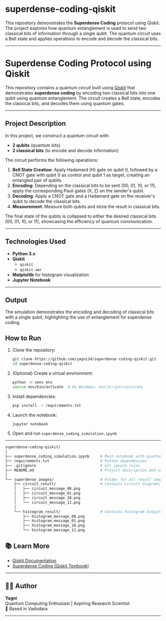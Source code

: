 # **superdense-coding-qiskit**

This repository demonstrates the **Superdense Coding** protocol using Qiskit. The project explores how quantum entanglement is used to send two classical bits of information through a single qubit. The quantum circuit uses a Bell state and applies operations to encode and decode the classical bits.

---

# **Superdense Coding Protocol using Qiskit**

This repository contains a quantum circuit built using [Qiskit](https://qiskit.org/) that demonstrates **superdense coding** by encoding two classical bits into one qubit using quantum entanglement. The circuit creates a Bell state, encodes the classical bits, and decodes them using quantum gates.

---

## **Project Description**

In this project, we construct a quantum circuit with:

- **2 qubits** (quantum bits)
- **2 classical bits** (to encode and decode information)

The circuit performs the following operations:

1. **Bell State Creation**: Apply Hadamard (H) gate on qubit 0, followed by a CNOT gate with qubit 0 as control and qubit 1 as target, creating an entangled pair of qubits.
2. **Encoding**: Depending on the classical bits to be sent (00, 01, 10, or 11), apply the corresponding Pauli gates (X, Z) on the sender's qubit.
3. **Decoding**: Apply a CNOT gate and a Hadamard gate on the receiver's qubit to decode the classical bits.
4. **Measurement**: Measure both qubits and store the result in classical bits.

The final state of the qubits is collapsed to either the desired classical bits (00, 01, 10, or 11), showcasing the efficiency of quantum communication.

---

##  **Technologies Used**

- **Python 3.x**
- **Qiskit**
  - `qiskit`
  - `qiskit-aer`
- **Matplotlib** for histogram visualization
- **Jupyter Notebook**

---

## **Output**

The simulation demonstrates the encoding and decoding of classical bits with a single qubit, highlighting the use of entanglement for superdense coding.


## **How to Run**

1. Clone the repository:
   ```bash
   git clone https://github.com/yagni24/superdense-coding-qiskit.git
   cd superdense-coding-qiskit
   ```

2. (Optional) Create a virtual environment:
   ```bash
   python -m venv env
   source env/bin/activate  # On Windows: env\Scripts\activate
   ```

3. Install dependencies:
   ```bash
   pip install -r requirements.txt
   ```

4. Launch the notebook:
   ```bash
   jupyter notebook
   ```

5. Open and run `superdense_coding_simulation.ipynb`

---
```bash
superdense-coding-qiskit/
│
├── superdense_coding_simulation.ipynb     # Main notebook with quantum circuit for superdense coding
├── requirements.txt                       # Python dependencies
├── .gitignore                             # Git ignore rules
├── README.md                              # Project description and setup instructions
│
└── superdense_images/                     # Folder for all result images
    ├── circuit_result/                    # Contains circuit diagrams
    │   ├── circuit_message_00.png
    │   ├── circuit_message_01.png
    │   ├── circuit_message_10.png
    │   └── circuit_message_11.png
    │
    └── histogram_result/                  # Contains histogram outputs for message decoding
        ├── histogram_message_00.png
        ├── histogram_message_01.png
        ├── histogram_message_10.png
        └── histogram_message_11.png

```

## 📚 **Learn More**

- [Qiskit Documentation](https://qiskit.org/documentation/)
- [Superdense Coding (Qiskit Textbook)](https://qiskit.org/textbook/ch-gates/quantum-communication.html#Superdense-Coding)

---

## 🧑‍💻 **Author**

**Yagni**  
Quantum Computing Enthusiast | Aspiring Research Scientist  
📍 Based in Vadodara

---

